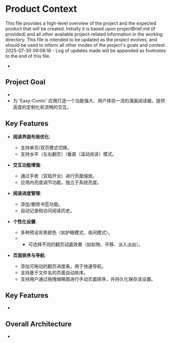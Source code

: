 # Product Context

This file provides a high-level overview of the project and the expected product that will be created. Initially it is based upon projectBrief.md (if provided) and all other available project-related information in the working directory. This file is intended to be updated as the project evolves, and should be used to inform all other modes of the project's goals and context.
2025-07-30 09:08:18 - Log of updates made will be appended as footnotes to the end of this file.

*

## Project Goal

*   
*   为 'Easy-Comic' 应用打造一个功能强大、用户体验一流的漫画阅读器，提供高度的定制化和流畅的交互。

## Key Features

*   **阅读界面布局优化**:
    *   支持单页/双页模式切换。
    *   支持水平（左右翻页）/垂直（滚动阅读）模式。
*   **交互功能增强**:
    *   通过手势（双指开合）进行页面缩放。
    *   应用内亮度调节功能，独立于系统亮度。
*   **阅读进度管理**:
    *   添加/删除书签功能。
    *   自动记录和访问阅读历史。
*   **个性化设置**:
    *   多种预设背景颜色（如护眼模式、夜间模式）。
    *   *   可选择不同的翻页动画效果（如拟物、平移、淡入淡出）。

*   **页面排序与导航**:
    *   添加可拖动的翻页进度条，用于快速导航。
    *   支持基于文件名的页面自动排序。
    *   支持用户通过拖拽缩略图进行手动页面排序，并持久化保存该设置。
## Key Features

*   

## Overall Architecture

*